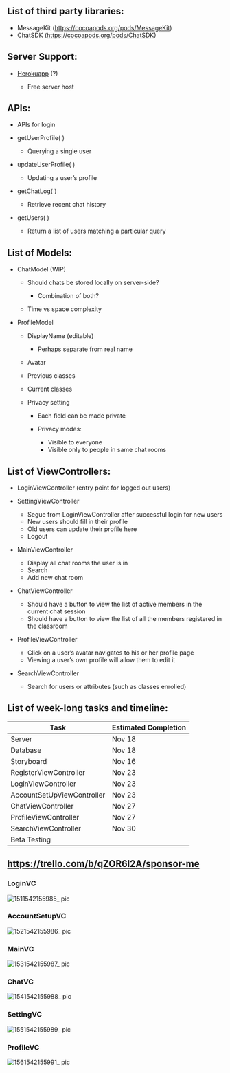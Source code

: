 ## List of third party libraries:

- MessageKit (<https://cocoapods.org/pods/MessageKit>)
- ChatSDK (<https://cocoapods.org/pods/ChatSDK>) 		

## Server Support:  

- [Herokuapp](https://herokuapp.com/) (?)

  - Free server host

## APIs:

- APIs for login

- getUserProfile( )

  - Querying a single user

- updateUserProfile( )

  - Updating a user’s profile

- getChatLog( )

  - Retrieve recent chat history

- getUsers( ) 

  - Return a list of users matching a particular query

## List of Models:

- ChatModel (WIP)

  - Should chats be stored locally on server-side?

    - Combination of both?

  - Time vs space complexity

- ProfileModel

  - DisplayName (editable)

    - Perhaps separate from real name

  - Avatar

  - Previous classes

  - Current classes

  - Privacy setting

    - Each field can be made private

    - Privacy modes:

      - Visible to everyone
      - Visible only to people in same chat rooms 

## List of ViewControllers:

- LoginViewController (entry point for logged out users)

- SettingViewController

  - Segue from LoginViewController after successful login for new users
  - New users should fill in their profile
  - Old users can update their profile here
  - Logout 

- MainViewController

  - Display all chat rooms the user is in
  - Search 
  - Add new chat room

- ChatViewController 

  - Should have a button to view the list of active members in the current chat session
  - Should have a button to view the list of all the members registered in the classroom

- ProfileViewController

  - Click on a user’s avatar navigates to his or her profile page
  - Viewing a user’s own profile will allow them to edit it

- SearchViewController

  - Search for users or attributes (such as classes enrolled)

## List of week-long tasks and timeline:

| Task                       | Estimated Completion |
| -------------------------- | -------------------- |
| Server                     | Nov 18               |
| Database                   | Nov 18               |
| Storyboard                 | Nov 16               |
| RegisterViewController     | Nov 23               |
| LoginViewController        | Nov 23               |
| AccountSetUpViewController | Nov 23               |
| ChatViewController         | Nov 27               |
| ProfileViewController      | Nov 27               |
| SearchViewController       | Nov 30               |
| Beta Testing               |                      |

## https://trello.com/b/qZOR6l2A/sponsor-me

### LoginVC

![1511542155985_ pic](https://user-images.githubusercontent.com/24563722/48452662-ed5f6d00-e764-11e8-85d2-222efdb127d8.jpg)

### AccountSetupVC

![1521542155986_ pic](https://user-images.githubusercontent.com/24563722/48452663-ed5f6d00-e764-11e8-919d-6bbe5c736b5d.jpg)

### MainVC

![1531542155987_ pic](https://user-images.githubusercontent.com/24563722/48452664-ed5f6d00-e764-11e8-97a8-2ef0e0345954.jpg)

### ChatVC

![1541542155988_ pic](https://user-images.githubusercontent.com/24563722/48452665-ed5f6d00-e764-11e8-8704-970057d82bbf.jpg)

### SettingVC

![1551542155989_ pic](https://user-images.githubusercontent.com/24563722/48452666-ed5f6d00-e764-11e8-840d-c82b8b0d47f1.jpg)

### ProfileVC

![1561542155991_ pic](https://user-images.githubusercontent.com/24563722/48452667-edf80380-e764-11e8-952b-9a4b030e9fc4.jpg)
